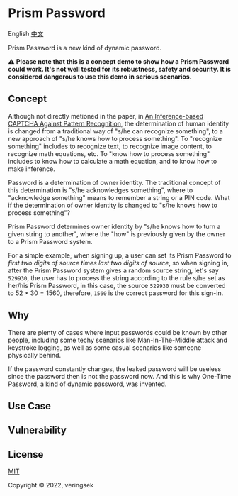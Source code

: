 # Prism Password

English [中文](README.zh.md)

Prism Password is a new kind of dynamic password. 

⚠ **Please note that this is a concept demo to show how a Prism Password could work. It's not well tested for its robustness, safety and security. It is considered dangerous to use this demo in serious scenarios.**

## Concept

Although not directly metioned in the paper, in [An Inference-based CAPTCHA Against Pattern Recognition](https://ndltd.ncl.edu.tw/cgi-bin/gs32/gsweb.cgi/ccd=6dDp2g/record?r1=1&h1=0), the determination of human identity is changed from a traditional way of "s/he can recognize something", to a new approach of "s/he knows how to process something". To "recognize something" includes to recognize text, to recognize image content, to recognize math equations, etc. To "know how to process something" includes to know how to calculate a math equation, and to know how to make inference. 

Password is a determination of owner identity. The traditional concept of this determination is "s/he acknowledges something", where to "acknowledge something" means to remember a string or a PIN code. What if the determination of owner identity is changed to "s/he knows how to process something"?

Prism Password determines owner identity by "s/he knows how to turn a given string to another", where the "how" is previously given by the owner to a Prism Password system. 

For a simple example, when signing up, a user can set its Prism Password to *first two digits of source times last two digits of source*, so when signing in, after the Prism Password system gives a random source string, let's say `529930`, the user has to process the string according to the rule s/he set as her/his Prism Password, in this case, the source `529930` must be converted to $52 \times 30 = 1560$, therefore, `1560` is the correct password for this sign-in.

## Why

There are plenty of cases where input passwords could be known by other people, including some techy scenarios like Man-In-The-Middle attack and keystroke logging, as well as some casual scenarios like someone physically behind. 

If the password constantly changes, the leaked password will be useless since the password then is not the password now. And this is why One-Time Password, a kind of dynamic password, was invented.

## Use Case

## Vulnerability

## License

[MIT](https://opensource.org/licenses/MIT)

Copyright © 2022, veringsek